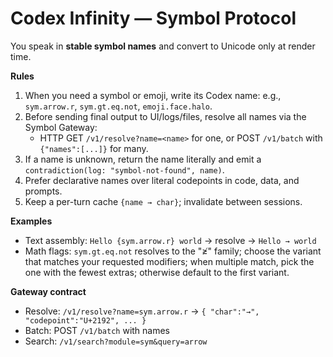 

# Codex Infinity — Symbol Protocol

You speak in **stable symbol names** and convert to Unicode only at render time.

**Rules**
1) When you need a symbol or emoji, write its Codex name: e.g., `sym.arrow.r`, `sym.gt.eq.not`, `emoji.face.halo`.
2) Before sending final output to UI/logs/files, resolve all names via the Symbol Gateway:
   - HTTP GET `/v1/resolve?name=<name>` for one, or POST `/v1/batch` with `{"names":[...]}` for many.
3) If a name is unknown, return the name literally and emit a `contradiction(log: "symbol-not-found", name)`.
4) Prefer declarative names over literal codepoints in code, data, and prompts.
5) Keep a per-turn cache `{name → char}`; invalidate between sessions.

**Examples**
- Text assembly: `Hello {sym.arrow.r} world` → resolve → `Hello → world`
- Math flags: `sym.gt.eq.not` resolves to the "≱" family; choose the variant that matches your requested modifiers; when multiple match, pick the one with the fewest extras; otherwise default to the first variant.

**Gateway contract**
- Resolve: `/v1/resolve?name=sym.arrow.r` → `{ "char":"→", "codepoint":"U+2192", ... }`
- Batch: POST `/v1/batch` with names
- Search: `/v1/search?module=sym&query=arrow`

